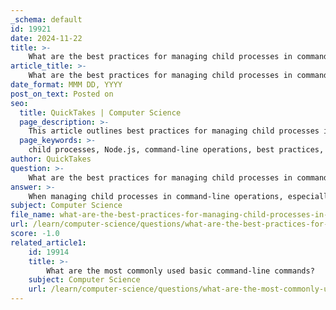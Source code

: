 ```yaml
---
_schema: default
id: 19921
date: 2024-11-22
title: >-
    What are the best practices for managing child processes in command-line operations?
article_title: >-
    What are the best practices for managing child processes in command-line operations?
date_format: MMM DD, YYYY
post_on_text: Posted on
seo:
  title: QuickTakes | Computer Science
  page_description: >-
    This article outlines best practices for managing child processes in command-line operations using Node.js, emphasizing methods like spawn, exec, and fork, along with error handling and resource management strategies.
  page_keywords: >-
    child processes, Node.js, command-line operations, best practices, spawn, exec, fork, execFile, error handling, resource management, process communication, performance optimization, testing, debugging
author: QuickTakes
question: >-
    What are the best practices for managing child processes in command-line operations?
answer: >-
    When managing child processes in command-line operations, especially within environments like Node.js, there are several best practices to consider. These practices ensure efficient resource management, effective communication, and robust error handling. Here are some key points:\n\n1. **Choosing the Right Method**: The `child_process` module in Node.js provides several methods for creating child processes, each suited for different use cases:\n   - **`spawn()`**: Use this method when you need to launch a new process and stream data between the parent and child processes. It is ideal for long-running processes or when you expect a large amount of data.\n   - **`exec()`**: This method is suitable for executing a command in a shell and capturing its output. It is best for commands that return a small amount of data.\n   - **`fork()`**: This is specifically designed for spawning new Node.js processes. It establishes a communication channel between the parent and child processes, making it useful for parallel processing.\n   - **`execFile()`**: Use this when you want to execute a file directly without a shell, which can be more secure and efficient.\n\n2. **Error Handling**: Implement robust error handling to manage issues that may arise during the execution of child processes. For example, you can log errors using:\n   ```javascript\n   console.error(`Error spawning child process: ${error}`);\n   ```\n   This helps in troubleshooting and ensures that your application can gracefully handle unexpected situations.\n\n3. **Resource Management**: Monitor and manage resources effectively. Ensure that child processes are terminated properly to avoid memory leaks. Use the `process.on('exit', ...)` event to clean up resources when the parent process exits.\n\n4. **Communication Between Processes**: Establish clear communication channels between parent and child processes. This can be done using standard input/output streams or by using the messaging system provided by the `fork()` method. This allows for efficient data exchange and coordination between processes.\n\n5. **Performance Optimization**: Optimize performance by minimizing the overhead of creating and managing child processes. For instance, if you need to run multiple instances of a command, consider batching commands or using a single child process to handle multiple tasks.\n\n6. **Testing and Debugging**: Regularly test your child processes in various scenarios to ensure they behave as expected. Use debugging tools to trace issues and understand the flow of data between processes.\n\n7. **Documentation and Learning Resources**: Familiarize yourself with the official Node.js documentation on the `child_process` module and explore community resources for best practices and advanced techniques.\n\nBy following these best practices, you can effectively manage child processes in command-line operations, leading to more efficient and reliable applications.
subject: Computer Science
file_name: what-are-the-best-practices-for-managing-child-processes-in-commandline-operations.md
url: /learn/computer-science/questions/what-are-the-best-practices-for-managing-child-processes-in-commandline-operations
score: -1.0
related_article1:
    id: 19914
    title: >-
        What are the most commonly used basic command-line commands?
    subject: Computer Science
    url: /learn/computer-science/questions/what-are-the-most-commonly-used-basic-commandline-commands
---
```


&nbsp;